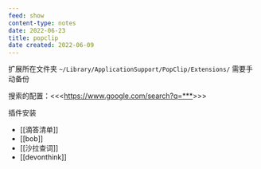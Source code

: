 ```yaml
---
feed: show
content-type: notes
date: 2022-06-23
title: popclip
date created: 2022-06-09
---
```

扩展所在文件夹
`~/Library/ApplicationSupport/PopClip/Extensions/` 需要手动备份

搜索的配置：<<<<https://www.google.com/search?q=***>>>>

插件安装
- [[滴答清单]]
- [[bob]]
- [[沙拉查词]]
- [[devonthink]]
